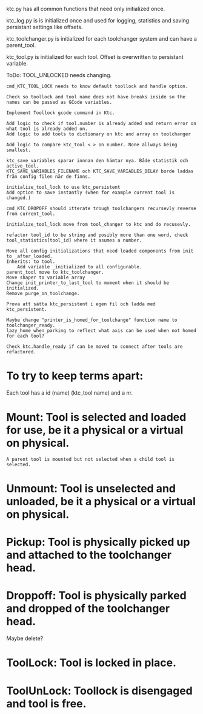 ktc.py has all common functions that need only initialized once.

ktc_log.py is is initialized once and used for logging, statistics and saving persistant settings like offsets.

ktc_toolchanger.py is initialized for each toolchanger system and can have a parent_tool.

ktc_tool.py is initialized for each tool.
    Offset is overwritten to persistant variable.




ToDo:
    TOOL_UNLOCKED needs changing.

    cmd_KTC_TOOL_LOCK needs to know default toollock and handle option.

    Check so toollock and tool name does not have breaks inside so the names can be passed as GCode variables.

    Implement Toollock gcode command in Ktc.

    Add logic to check if tool.number is already added and return error on what tool is already added on.
    Add logic to add tools to dictionary on ktc and array on toolchanger

    Add logic to compare ktc_tool < > on number. None allways being smallest.

    ktc_save_variables sparar innnan den hämtar nya. Både statistik och active_tool.
    KTC_SAVE_VARIABLES_FILENAME och KTC_SAVE_VARIABLES_DELAY borde laddas från config filen när de finns.

    initialize_tool_lock to use ktc_persistent
    Add option to save instantly (when for example current tool is changed.)

    cmd_KTC_DROPOFF should itterate trough toolchangers recursevly reverse from current_tool.

    initialize_tool_lock move from tool_changer to ktc and do recusevly.

    refactor tool_id to be string and posibly more than one word, check tool_statistics[tool_id] where it asumes a number.

    Move all config initializations that need loaded components from init to _after_loaded.
    Inherits: to tool.
        Add variable _initialized to all configurable.
    parent_tool move to ktc_toolchanger.
    Move shaper to variable array
    Change init_printer_to_last_tool to moment when it should be initialized.
    Remove purge_on_toolchange.

    Prova att sätta ktc_persistent i egen fil och ladda med ktc_persistent.

    Maybe change "printer_is_homed_for_toolchange" function name to toolchanger_ready.
    lazy_home_when_parking to reflect what axis can be used when not homed for each tool?

    Check ktc.handle_ready if can be moved to connect after tools are refactored.


# To try to keep terms apart:
Each tool has a id (name) (ktc_tool name) and a nr.



# Mount: Tool is selected and loaded for use, be it a physical or a virtual on physical.
    A parent tool is mounted but not selected when a child tool is selected.
# Unmount: Tool is unselected and unloaded, be it a physical or a virtual on physical.

# Pickup: Tool is physically picked up and attached to the toolchanger head.
# Droppoff: Tool is physically parked and dropped of the toolchanger head.

Maybe delete?
# ToolLock: Tool is locked in place.
# ToolUnLock: Toollock is disengaged and tool is free.
